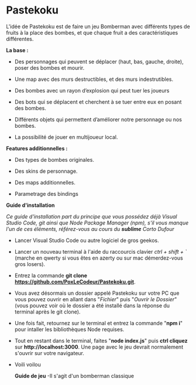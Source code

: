 # Pastekoku

L'idée de Pastekoku est de faire un jeu Bomberman avec différents types de fruits à la place des bombes, et que chaque fruit a des caractéristiques différentes.

**La base :**

- Des personnages qui peuvent se déplacer (haut, bas, gauche, droite), poser des bombes et mourir.

- Une map avec des murs destructibles, et des murs indestrutibles.

- Des bombes avec un rayon d’explosion qui peut tuer les joueurs

- Des bots qui se déplacent et cherchent à se tuer entre eux en posant des bombes.

- Différents objets qui permettent d’améliorer notre personnage ou nos bombes.

- La possibilité de jouer en multijoueur local.

**Features additionnelles :**

- Des types de bombes originales.

- Des skins de personnage.

- Des maps additionnelles.

- Parametrage des bindings

**Guide d'installation**

*Ce guide d'installation part du principe que vous possédez déjà Visual Studio Code, git ainsi que Node Package Manager (npm), s'il vous manque l'un de ces éléments, référez-vous au cours du **sublime** Corto Dufour*
- Lancer Visual Studio Code ou autre logiciel de gros geekos.
- Lancer un nouveau terminal à l'aide du raccourcis clavier *ctrl + shift + `* (marche en qwerty si vous êtes en azerty ou sur mac démerdez-vous gros losers).
- Entrez la commande **git clone https://github.com/PoxLeCodeur/Pastekoku.git**.
- Vous avez désormais un dossier appelé Pastekoku sur votre PC que vous pouvez ouvrir en allant dans "*Fichier*" puis "*Ouvrir le Dossier*" (vous pouvez voir où le dossier a été installé dans la réponse du terminal après le git clone).
- Une fois fait, retournez sur le terminal et entrez la commande "**npm i**" pour intaller les bibliothèques Node requises.
- Tout en restant dans le terminal, faites "**node index.js**" puis **ctrl cliquez** sur **http://localhost:3000**. Une page avec le jeu devrait normalement s'ouvrir sur votre navigateur.
- Voili voilou

  **Guide de jeu**
  -Il s'agit d'un bomberman classique
